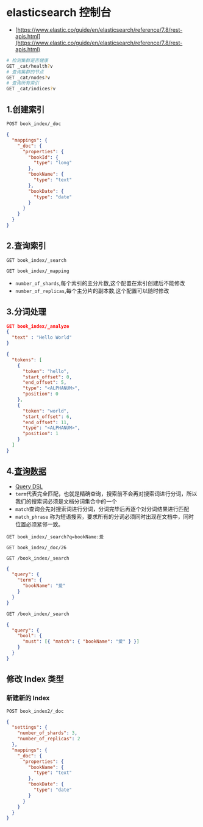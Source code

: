 # elasticsearch 控制台

- [https://www.elastic.co/guide/en/elasticsearch/reference/7.8/rest-apis.html](https://www.elastic.co/guide/en/elasticsearch/reference/7.8/rest-apis.html)

```bash
# 检测集群是否健康
GET _cat/health?v
# 查询集群的节点
GET _cat/nodes?v
# 查询所有索引
GET _cat/indices?v
```

## 1.创建索引

`POST book_index/_doc`

```json
{
  "mappings": {
    "_doc": {
      "properties": {
        "bookId": {
          "type": "long"
        },
        "bookName": {
          "type": "text"
        },
        "bookDate": {
          "type": "date"
        }
      }
    }
  }
}
```

## 2.查询索引

`GET book_index/_search`

`GET book_index/_mapping`

- `number_of_shards`,每个索引的主分片数,这个配置在索引创建后不能修改
- `number_of_replicas`,每个主分片的副本数,这个配置可以随时修改

## 3.分词处理

```json
GET book_index/_analyze
{
  "text" : "Hello World"
}
```

```json
{
  "tokens": [
    {
      "token": "hello",
      "start_offset": 0,
      "end_offset": 5,
      "type": "<ALPHANUM>",
      "position": 0
    },
    {
      "token": "world",
      "start_offset": 6,
      "end_offset": 11,
      "type": "<ALPHANUM>",
      "position": 1
    }
  ]
}
```

## 4.[查询数据](https://www.elastic.co/guide/en/elasticsearch/reference/7.8/search-search.html#search-search-api-example)

- [Query DSL](https://www.elastic.co/guide/en/elasticsearch/reference/7.8/query-dsl.html)
- `term`代表完全匹配，也就是精确查询，搜索前不会再对搜索词进行分词，所以我们的搜索词必须是文档分词集合中的一个
- `match`查询会先对搜索词进行分词，分词完毕后再逐个对分词结果进行匹配
- `match_phrase` 称为短语搜索，要求所有的分词必须同时出现在文档中，同时位置必须紧邻一致。

`GET book_index/_search?q=bookName:爱`

`GET book_index/_doc/26`

`GET /book_index/_search`

```json
{
  "query": {
    "term": {
      "bookName": "爱"
    }
  }
}
```

`GET /book_index/_search`

```json
{
  "query": {
    "bool": {
      "must": [{ "match": { "bookName": "爱" } }]
    }
  }
}
```

## 修改 Index 类型

### 新建新的 Index

`POST book_index2/_doc`

```json
{
  "settings": {
    "number_of_shards": 3,
    "number_of_replicas": 2
  },
  "mappings": {
    "_doc": {
      "properties": {
        "bookName": {
          "type": "text"
        },
        "bookDate": {
          "type": "date"
        }
      }
    }
  }
}
```
